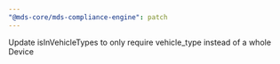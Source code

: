 ```yaml
---
"@mds-core/mds-compliance-engine": patch
---
```


Update isInVehicleTypes to only require vehicle_type instead of a whole Device
